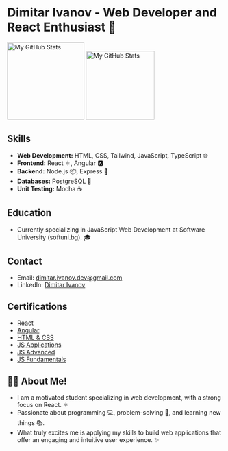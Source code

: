 # Dimitar Ivanov - Web Developer and React Enthusiast 🚀

<p>
  <img height="180em" alt="My GitHub Stats" src="https://github-readme-stats.vercel.app/api?username=dimnov&show_icons=true&bg_color=00000000&hide_border=true&text_color=3498db&&count_private=true&include_all_commits=true" />
  <img height="160em" alt="My GitHub Stats" src="https://github-readme-stats.vercel.app/api/top-langs/?username=dimnov&langs_count=8&layout=compact&hide_border=true&bg_color=00000000&text_color=3498db&&count_private=true&include_all_commits=true" />
</p>

## Skills
- **Web Development:** HTML, CSS, Tailwind, JavaScript, TypeScript 🌐
- **Frontend:** React ⚛️, Angular 🅰️
- **Backend:** Node.js 📦, Express 🚂
- **Databases:** PostgreSQL 🐘
- **Unit Testing:** Mocha ☕️

## Education
- Currently specializing in JavaScript Web Development at Software University (softuni.bg). 🎓 

## Contact
- Email: dimitar.ivanov.dev@gmail.com
- LinkedIn: [Dimitar Ivanov](https://www.linkedin.com/in/dimnov/)

## Certifications
- [React](https://softuni.bg/certificates/details/197808/898ded3e)
- [Angular](https://softuni.bg/certificates/details/182970/db6b75ef)
- [HTML & CSS](https://softuni.bg/certificates/details/190748/241f654e)
- [JS Applications](https://softuni.bg/certificates/details/167792/56b02d53)
- [JS Advanced](https://softuni.bg/certificates/details/160131/ffa3ce63)
- [JS Fundamentals](https://softuni.bg/certificates/details/151622/466419dc)

## 👨‍💻 About Me!
- I am a motivated student specializing in web development, with a strong focus on React. ⚛️
- Passionate about programming 💻, problem-solving 🤔, and learning new things 📚.
- What truly excites me is applying my skills to build web applications that offer an engaging and intuitive user experience. ✨

